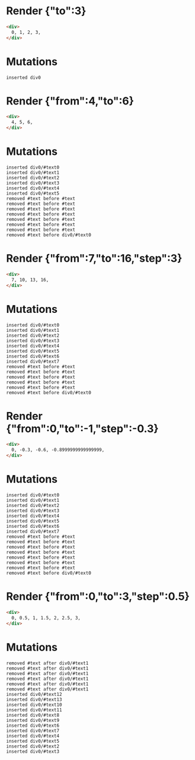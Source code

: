 # Render {"to":3}
```html
<div>
  0, 1, 2, 3, 
</div>
```

# Mutations
```
inserted div0
```


# Render {"from":4,"to":6}
```html
<div>
  4, 5, 6, 
</div>
```

# Mutations
```
inserted div0/#text0
inserted div0/#text1
inserted div0/#text2
inserted div0/#text3
inserted div0/#text4
inserted div0/#text5
removed #text before #text
removed #text before #text
removed #text before #text
removed #text before #text
removed #text before #text
removed #text before #text
removed #text before #text
removed #text before div0/#text0
```


# Render {"from":7,"to":16,"step":3}
```html
<div>
  7, 10, 13, 16, 
</div>
```

# Mutations
```
inserted div0/#text0
inserted div0/#text1
inserted div0/#text2
inserted div0/#text3
inserted div0/#text4
inserted div0/#text5
inserted div0/#text6
inserted div0/#text7
removed #text before #text
removed #text before #text
removed #text before #text
removed #text before #text
removed #text before #text
removed #text before div0/#text0
```


# Render {"from":0,"to":-1,"step":-0.3}
```html
<div>
  0, -0.3, -0.6, -0.8999999999999999, 
</div>
```

# Mutations
```
inserted div0/#text0
inserted div0/#text1
inserted div0/#text2
inserted div0/#text3
inserted div0/#text4
inserted div0/#text5
inserted div0/#text6
inserted div0/#text7
removed #text before #text
removed #text before #text
removed #text before #text
removed #text before #text
removed #text before #text
removed #text before #text
removed #text before #text
removed #text before div0/#text0
```


# Render {"from":0,"to":3,"step":0.5}
```html
<div>
  0, 0.5, 1, 1.5, 2, 2.5, 3, 
</div>
```

# Mutations
```
removed #text after div0/#text1
removed #text after div0/#text1
removed #text after div0/#text1
removed #text after div0/#text1
removed #text after div0/#text1
removed #text after div0/#text1
inserted div0/#text12
inserted div0/#text13
inserted div0/#text10
inserted div0/#text11
inserted div0/#text8
inserted div0/#text9
inserted div0/#text6
inserted div0/#text7
inserted div0/#text4
inserted div0/#text5
inserted div0/#text2
inserted div0/#text3
```